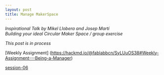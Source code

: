 ```yaml
---
layout: post
title: Manage MakerSpace
---  
```


*Inspirational Talk by Mikel Llobera and Josep Martí*  
*Building your ideal Circular Maker Space / group exercise*
 


*This post is in process*  

[Weekly Assignment] (https://hackmd.io/@fablabbcn/SyLUuOS38#Weekly-Assignment---Being-a-Manager)


[session-06](https://hackmd.io/@fablabbcn/SyLUuOS38#Session-06---Being-a-Lab-Manager-_09072020)
